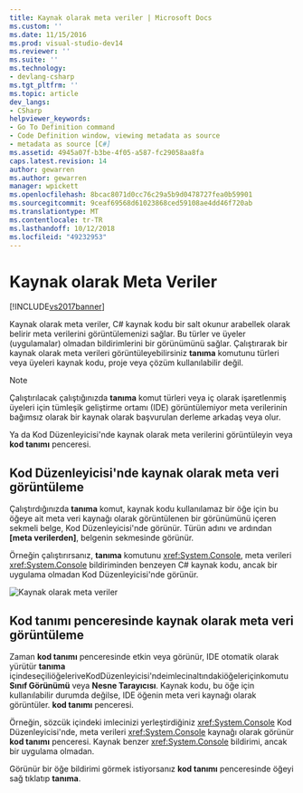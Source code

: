 ```yaml
---
title: Kaynak olarak meta veriler | Microsoft Docs
ms.custom: ''
ms.date: 11/15/2016
ms.prod: visual-studio-dev14
ms.reviewer: ''
ms.suite: ''
ms.technology:
- devlang-csharp
ms.tgt_pltfrm: ''
ms.topic: article
dev_langs:
- CSharp
helpviewer_keywords:
- Go To Definition command
- Code Definition window, viewing metadata as source
- metadata as source [C#]
ms.assetid: 4945a07f-b3be-4f05-a587-fc29058aa8fa
caps.latest.revision: 14
author: gewarren
ms.author: gewarren
manager: wpickett
ms.openlocfilehash: 8bcac8071d0cc76c29a5b9d0478727fea0b59901
ms.sourcegitcommit: 9ceaf69568d61023868ced59108ae4dd46f720ab
ms.translationtype: MT
ms.contentlocale: tr-TR
ms.lasthandoff: 10/12/2018
ms.locfileid: "49232953"
---
```

# <a name="metadata-as-source"></a>Kaynak olarak Meta Veriler
[!INCLUDE[vs2017banner](../includes/vs2017banner.md)]

Kaynak olarak meta veriler, C# kaynak kodu bir salt okunur arabellek olarak belirir meta verilerini görüntülemenizi sağlar. Bu türler ve üyeler (uygulamalar) olmadan bildirimlerini bir görünümünü sağlar. Çalıştırarak bir kaynak olarak meta verileri görüntüleyebilirsiniz **tanıma** komutunu türleri veya üyeleri kaynak kodu, proje veya çözüm kullanılabilir değil.  
  
> [!NOTE]
>  Çalıştırılacak çalıştığınızda **tanıma** komut türleri veya iç olarak işaretlenmiş üyeleri için tümleşik geliştirme ortamı (IDE) görüntülemiyor meta verilerinin bağımsız olarak bir kaynak olarak başvurulan derleme arkadaş veya olur.  
  
 Ya da Kod Düzenleyicisi'nde kaynak olarak meta verilerini görüntüleyin veya **kod tanımı** penceresi.  
  
## <a name="viewing-metadata-as-source-in-the-code-editor"></a>Kod Düzenleyicisi'nde kaynak olarak meta veri görüntüleme  
 Çalıştırdığınızda **tanıma** komut, kaynak kodu kullanılamaz bir öğe için bu öğeye ait meta veri kaynağı olarak görüntülenen bir görünümünü içeren sekmeli belge, Kod Düzenleyicisi'nde görünür. Türün adını ve ardından **[meta verilerden]**, belgenin sekmesinde görünür.  
  
 Örneğin çalıştırırsanız, **tanıma** komutunu <xref:System.Console>, meta verileri <xref:System.Console> bildiriminden benzeyen C# kaynak kodu, ancak bir uygulama olmadan Kod Düzenleyicisi'nde görünür.  
  
 ![Kaynak olarak meta veriler](../csharp-ide/media/metadatasource.png "MetadataSource")  
  
## <a name="viewing-metadata-as-source-in-the-code-definition-window"></a>Kod tanımı penceresinde kaynak olarak meta veri görüntüleme  
 Zaman **kod tanımı** penceresinde etkin veya görünür, IDE otomatik olarak yürütür **tanıma** içindeseçiliöğeleriveKodDüzenleyicisi'ndeimlecinaltındakiöğeleriçinkomutu **Sınıf Görünümü** veya **Nesne Tarayıcısı**. Kaynak kodu, bu öğe için kullanılabilir durumda değilse, IDE öğenin meta veri kaynağı olarak görüntüler. **kod tanımı** penceresi.  
  
 Örneğin, sözcük içindeki imlecinizi yerleştirdiğiniz <xref:System.Console> Kod Düzenleyicisi'nde, meta verileri <xref:System.Console> kaynağı olarak görünür **kod tanımı** penceresi. Kaynak benzer <xref:System.Console> bildirimi, ancak bir uygulama olmadan.  
  
 Görünür bir öğe bildirimi görmek istiyorsanız **kod tanımı** penceresinde öğeyi sağ tıklatıp **tanıma**.